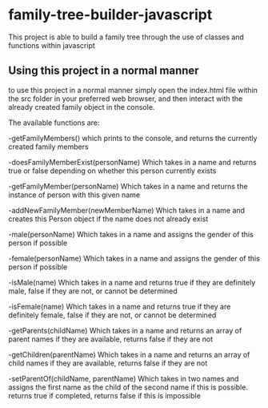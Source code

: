 # family-tree-builder-javascript
This project is able to build a family tree through the use of classes and functions within javascript

## Using this project in a normal manner
to use this project in a normal manner simply open the index.html file within the src folder in your preferred web browser, and then interact with the already created family object in the console.


The available functions are:

-getFamilyMembers() which prints to the console, and returns the currently created family members

-doesFamilyMemberExist(personName) Which takes in a name and returns true or false depending on whether this person currently exists

-getFamilyMember(personName) Which takes in a name and returns the instance of person with this given name

-addNewFamilyMember(newMemberName) Which takes in a name and creates this Person object if the name does not already exist

-male(personName) Which takes in a name and assigns the gender of this person if possible

-female(personName) Which takes in a name and assigns the gender of this person if possible

-isMale(name) Which takes in a name and returns true if they are definitely male, false if they are not, or cannot be determined

-isFemale(name) Which takes in a name and returns true if they are definitely female, false if they are not, or cannot be determined

-getParents(childName) Which takes in a name and returns an array of parent names if they are available, returns false if they are not

-getChildren(parentName) Which takes in a name and returns an array of child names if they are available, returns false if they are not

-setParentOf(childName, parentName) Which takes in two names and assigns the first name as the child of the second name if this is possible. returns true if completed, returns false if this is impossible
